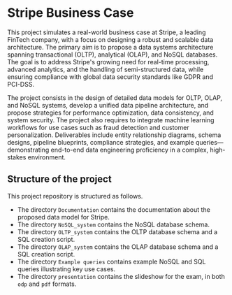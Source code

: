 # Stripe Business Case

This project simulates a real-world business case at Stripe, a leading FinTech company, with a focus on designing a robust and scalable data architecture. The primary aim is to propose a data systems architecture spanning transactional (OLTP), analytical (OLAP), and NoSQL databases. The goal is to address Stripe's growing need for real-time processing, advanced analytics, and the handling of semi-structured data, while ensuring compliance with global data security standards like GDPR and PCI-DSS.

The project consists in the design of detailed data models for OLTP, OLAP, and NoSQL systems, develop a unified data pipeline architecture, and propose strategies for performance optimization, data consistency, and system security. The project also requires to integrate machine learning workflows for use cases such as fraud detection and customer personalization. Deliverables include entity relationship diagrams, schema designs, pipeline blueprints, compliance strategies, and example queries—demonstrating end-to-end data engineering proficiency in a complex, high-stakes environment.


## Structure of the project

This project repository is structured as follows.
- The directory `Documentation` contains the documentation about the proposed data model for Stripe.
- The directory `NoSQL_system` contains the NoSQL database schema.
- The directory `OLTP_system` contains the OLTP database schema and a SQL creation script.
- The directory `OLAP_system` contains the OLAP database schema and a SQL creation script.
- The directory `Example queries` contains example NoSQL and SQL queries illustrating key use cases.
- The directory `presentation` contains the slideshow for the exam, in both `odp` and `pdf` formats.